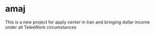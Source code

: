 # amaj
This is a new project for apply center in Iran and bringing dollar income under all TeleeWork circumstances
